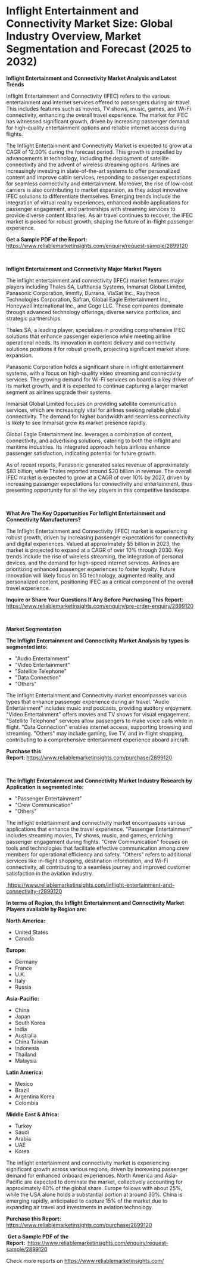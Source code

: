 <p><h1>Inflight Entertainment and Connectivity Market Size: Global Industry Overview, Market Segmentation and Forecast (2025 to 2032)</h1></p><p><strong>Inflight Entertainment and Connectivity Market Analysis and Latest Trends</strong></p>
<p><p>Inflight Entertainment and Connectivity (IFEC) refers to the various entertainment and internet services offered to passengers during air travel. This includes features such as movies, TV shows, music, games, and Wi-Fi connectivity, enhancing the overall travel experience. The market for IFEC has witnessed significant growth, driven by increasing passenger demand for high-quality entertainment options and reliable internet access during flights.</p><p>The Inflight Entertainment and Connectivity Market is expected to grow at a CAGR of 12.00% during the forecast period. This growth is propelled by advancements in technology, including the deployment of satellite connectivity and the advent of wireless streaming options. Airlines are increasingly investing in state-of-the-art systems to offer personalized content and improve cabin services, responding to passenger expectations for seamless connectivity and entertainment. Moreover, the rise of low-cost carriers is also contributing to market expansion, as they adopt innovative IFEC solutions to differentiate themselves. Emerging trends include the integration of virtual reality experiences, enhanced mobile applications for passenger engagement, and partnerships with streaming services to provide diverse content libraries. As air travel continues to recover, the IFEC market is poised for robust growth, shaping the future of in-flight passenger experience.</p></p>
<p><strong>Get a Sample PDF of the Report:&nbsp;</strong> <a href="https://www.reliablemarketinsights.com/enquiry/request-sample/2899120?utm_campaign=2252&utm_medium=2&utm_source=Github&utm_content=ia&utm_term=15032025&utm_id=inflight-entertainment-and-connectivity">https://www.reliablemarketinsights.com/enquiry/request-sample/2899120</a></p>
<p>&nbsp;</p>
<p><strong>Inflight Entertainment and Connectivity Major Market Players</strong></p>
<p><p>The inflight entertainment and connectivity (IFEC) market features major players including Thales SA, Lufthansa Systems, Inmarsat Global Limited, Panasonic Corporation, Immfly, Burrana, ViaSat Inc., Raytheon Technologies Corporation, Safran, Global Eagle Entertainment Inc., Honeywell International Inc., and Gogo LLC. These companies dominate through advanced technology offerings, diverse service portfolios, and strategic partnerships.</p><p>Thales SA, a leading player, specializes in providing comprehensive IFEC solutions that enhance passenger experience while meeting airline operational needs. Its innovation in content delivery and connectivity solutions positions it for robust growth, projecting significant market share expansion.</p><p>Panasonic Corporation holds a significant share in inflight entertainment systems, with a focus on high-quality video streaming and connectivity services. The growing demand for Wi-Fi services on board is a key driver of its market growth, and it is expected to continue capturing a larger market segment as airlines upgrade their systems.</p><p>Inmarsat Global Limited focuses on providing satellite communication services, which are increasingly vital for airlines seeking reliable global connectivity. The demand for higher bandwidth and seamless connectivity is likely to see Inmarsat grow its market presence rapidly.</p><p>Global Eagle Entertainment Inc. leverages a combination of content, connectivity, and advertising solutions, catering to both the inflight and maritime industries. Its integrated approach helps airlines enhance passenger satisfaction, indicating potential for future growth.</p><p>As of recent reports, Panasonic generated sales revenue of approximately $83 billion, while Thales reported around $20 billion in revenue. The overall IFEC market is expected to grow at a CAGR of over 10% by 2027, driven by increasing passenger expectations for connectivity and entertainment, thus presenting opportunity for all the key players in this competitive landscape.</p></p>
<p>&nbsp;</p>
<p><strong>What Are The Key Opportunities For Inflight Entertainment and Connectivity Manufacturers?</strong></p>
<p><p>The Inflight Entertainment and Connectivity (IFEC) market is experiencing robust growth, driven by increasing passenger expectations for connectivity and digital experiences. Valued at approximately $5 billion in 2023, the market is projected to expand at a CAGR of over 10% through 2030. Key trends include the rise of wireless streaming, the integration of personal devices, and the demand for high-speed internet services. Airlines are prioritizing enhanced passenger experiences to foster loyalty. Future innovation will likely focus on 5G technology, augmented reality, and personalized content, positioning IFEC as a critical component of the overall travel experience.</p></p>
<p><strong>Inquire or Share Your Questions If Any Before Purchasing This Report:</strong> <a href="https://www.reliablemarketinsights.com/enquiry/pre-order-enquiry/2899120?utm_campaign=2252&utm_medium=2&utm_source=Github&utm_content=ia&utm_term=15032025&utm_id=inflight-entertainment-and-connectivity">https://www.reliablemarketinsights.com/enquiry/pre-order-enquiry/2899120</a></p>
<p>&nbsp;</p>
<p><strong>Market Segmentation</strong></p>
<p><strong>The Inflight Entertainment and Connectivity Market Analysis by types is segmented into:</strong></p>
<p><ul><li>"Audio Entertainment"</li><li>"Video Entertainment"</li><li>"Satellite Telephone"</li><li>"Data Connection"</li><li>"Others"</li></ul></p>
<p><p>The Inflight Entertainment and Connectivity market encompasses various types that enhance passenger experience during air travel. "Audio Entertainment" includes music and podcasts, providing auditory enjoyment. "Video Entertainment" offers movies and TV shows for visual engagement. "Satellite Telephone" services allow passengers to make voice calls while in flight. "Data Connection" enables internet access, supporting browsing and streaming. "Others" may include gaming, live TV, and in-flight shopping, contributing to a comprehensive entertainment experience aboard aircraft.</p></p>
<p><strong>Purchase this Report:&nbsp;</strong><a href="https://www.reliablemarketinsights.com/purchase/2899120?utm_campaign=2252&utm_medium=2&utm_source=Github&utm_content=ia&utm_term=15032025&utm_id=inflight-entertainment-and-connectivity">https://www.reliablemarketinsights.com/purchase/2899120</a></p>
<p>&nbsp;</p>
<p><strong>The Inflight Entertainment and Connectivity Market Industry Research by Application is segmented into:</strong></p>
<p><ul><li>"Passenger Entertainment"</li><li>"Crew Communication"</li><li>"Others"</li></ul></p>
<p><p>The inflight entertainment and connectivity market encompasses various applications that enhance the travel experience. "Passenger Entertainment" includes streaming movies, TV shows, music, and games, enriching passenger engagement during flights. "Crew Communication" focuses on tools and technologies that facilitate effective communication among crew members for operational efficiency and safety. "Others" refers to additional services like in-flight shopping, destination information, and Wi-Fi connectivity, all contributing to a seamless journey and improved customer satisfaction in the aviation industry.</p></p>
<p><a href="https://www.reliablemarketinsights.com/inflight-entertainment-and-connectivity-r2899120?utm_campaign=2252&utm_medium=2&utm_source=Github&utm_content=ia&utm_term=15032025&utm_id=inflight-entertainment-and-connectivity">&nbsp;https://www.reliablemarketinsights.com/inflight-entertainment-and-connectivity-r2899120</a></p>
<p><strong>In terms of Region, the Inflight Entertainment and Connectivity Market Players available by Region are:</strong></p>
<p>
    <p> <strong> North America: </strong>
        <ul>
            <li>United States</li>
            <li>Canada</li>
        </ul>
        </p> 
    <p> <strong> Europe: </strong>
        <ul>
            <li>Germany</li>
            <li>France</li>
            <li>U.K.</li>
            <li>Italy</li>
            <li>Russia</li>
        </ul>
        </p> 
    <p> <strong> Asia-Pacific: </strong>
        <ul>
            <li>China</li>
            <li>Japan</li>
            <li>South Korea</li>
            <li>India</li>
            <li>Australia</li>
            <li>China Taiwan</li>
            <li>Indonesia</li>
            <li>Thailand</li>
            <li>Malaysia</li>
        </ul>
        </p> 
    <p> <strong> Latin America: </strong>
        <ul>
            <li>Mexico</li>
            <li>Brazil</li>
            <li>Argentina Korea</li>
            <li>Colombia</li>
        </ul>
        </p> 
    <p> <strong> Middle East & Africa: </strong>
        <ul>
            <li>Turkey</li>
            <li>Saudi</li>
            <li>Arabia</li>
            <li>UAE</li>
            <li>Korea</li>
        </ul>
    </p>
    </p>
<p><p>The inflight entertainment and connectivity market is experiencing significant growth across various regions, driven by increasing passenger demand for enhanced onboard experiences. North America and Asia-Pacific are expected to dominate the market, collectively accounting for approximately 60% of the global share. Europe follows with about 25%, while the USA alone holds a substantial portion at around 30%. China is emerging rapidly, anticipated to capture 15% of the market due to expanding air travel and investments in aviation technology.</p></p>
<p><strong>Purchase this Report: </strong><a href="https://www.reliablemarketinsights.com/purchase/2899120?utm_campaign=2252&utm_medium=2&utm_source=Github&utm_content=ia&utm_term=15032025&utm_id=inflight-entertainment-and-connectivity">https://www.reliablemarketinsights.com/purchase/2899120</a></p>
<p>&nbsp;<strong>Get a Sample PDF of the Report:&nbsp;&nbsp;</strong><a href="https://www.reliablemarketinsights.com/enquiry/request-sample/2899120?utm_campaign=2252&utm_medium=2&utm_source=Github&utm_content=ia&utm_term=15032025&utm_id=inflight-entertainment-and-connectivity">https://www.reliablemarketinsights.com/enquiry/request-sample/2899120</a></p>
<p><strong></strong></p>
<p>Check more reports on <a href="https://www.reliablemarketinsights.com/?utm_campaign=2252&utm_medium=2&utm_source=Github&utm_content=ia&utm_term=15032025&utm_id=inflight-entertainment-and-connectivity">https://www.reliablemarketinsights.com/</a></p>